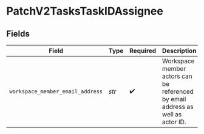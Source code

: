 # PatchV2TasksTaskIDAssignee


## Fields

| Field                                                                           | Type                                                                            | Required                                                                        | Description                                                                     | Example                                                                         |
| ------------------------------------------------------------------------------- | ------------------------------------------------------------------------------- | ------------------------------------------------------------------------------- | ------------------------------------------------------------------------------- | ------------------------------------------------------------------------------- |
| `workspace_member_email_address`                                                | *str*                                                                           | :heavy_check_mark:                                                              | Workspace member actors can be referenced by email address as well as actor ID. | alice@attio.com                                                                 |